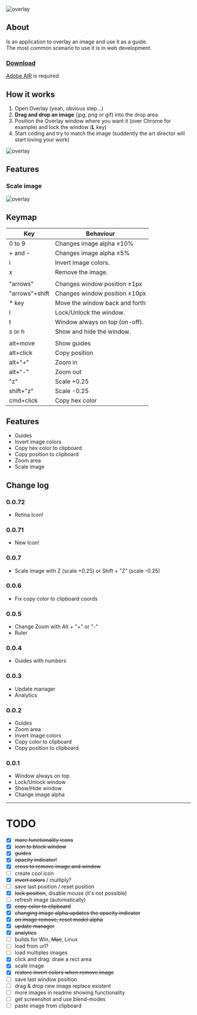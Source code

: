 ![overlay](https://dl.dropboxusercontent.com/u/311265/overlay/overlay.jpg)

## About

Is an application to overlay an image and use it as a guide.<br/>
The most common scenario to use it is in web development.

### [Download](https://dl.dropboxusercontent.com/u/311265/overlay/build/latest/Overlay_0.0.6.air) ###
[Adobe AIR](http://get.adobe.com/air) is required

## How it works ##

1. Open Overlay (yeah, obvious step...)
2. **Drag and drop an image** (jpg, png or gif) into the drop area
3. Position the Overlay window where you want it (over Chrome for example) and lock the window (**L** key)
4. Start coding and try to match the image (suddently the art director will start loving your work)

![overlay](https://dl.dropboxusercontent.com/u/311265/overlay/overlay_animated.gif)

## Features

### Scale image
![overlay](https://dl.dropboxusercontent.com/u/311265/overlay/demo_scale.gif)

## Keymap

|Key|Behaviour|
|---|---------|
|0 to 9|Changes image alpha  ±10%|
|+ and -|Changes image alpha  ±5%|
|i|Invert image colors.|
|x|Remove the image.|
|||
|"arrows"|Changes window position ±1px|
|"arrows"+shift|Changes window position ±10px|
|* key|Move the window back and forth|
|l|Lock/Unlock the window.|
|t|Window always on top (on-off).|
|s or h|Show and hide the window.|
|||
|alt+move|Show guides|
|alt+click|Copy position|
|alt+"+"|Zoom in|
|alt+"-"|Zoom out|
|"z"|Scale +0.25|
|shift+"z"|Scale -0.25|
|cmd+click|Copy hex color|

## Features

- Guides
- Invert image colors
- Copy hex color to clipboard
- Copy position to clipboard
- Zoom area
- Scale image

## Change log

### 0.0.72
- Retina Icon!

### 0.0.71
- New Icon!

### 0.0.7
- Scale image with Z (scale +0.25) or Shift + "Z" (scale -0.25)

### 0.0.6
- Fix copy color to clipboard coords

### 0.0.5
- Change Zoom with Alt + "+" or "-"
- Ruler

### 0.0.4

- Guides with numbers

### 0.0.3

- Update manager
- Analytics

### 0.0.2

- Guides
- Zoom area
- Invert image colors
- Copy color to clipboard
- Copy position to clipboard

### 0.0.1

- Window always on top
- Lock/Unlock window
- Show/Hide window
- Change image alpha


---

# TODO

- [x] <del>more functionality icons</del>
- [x] <del>icon to block window</del>
- [x] <del>guides</del>
- [x] <del>opacity indicator!</del>
- [x] <del>cross to remove image and window</del>
- [ ] create cool icon
- [x] <del>invert colors</del> / multiply?
- [ ] save last position / reset position
- [x] <del>lock position</del>, disable mouse (it's not possible)
- [ ] refresh image (automatically)
- [x] <del>copy color to clipboard</del>
- [x] <del>changing image alpha updates the opacity indicator</del>
- [x] <del>on image remove, reset model alpha</del>
- [x] <del>update manager</del>
- [x] <del>analytics</del>
- [ ] builds for Win, <del>Mac</del>, Linux
- [ ] load from url?
- [ ] load multiples images
- [x] click and drag: draw a rect area
- [x] scale image
- [x] <del>restore invert colors when remove image</del>
- [ ] save last window position
- [ ] drag & drop new image replace existent
- [ ] more images in readme showing functionality
- [ ] get screenshot and use blend-modes
- [ ] paste image from clipboard

